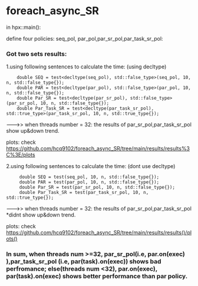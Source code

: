 # foreach_async_SR

in hpx::main():

define four policies: seq_pol, par_pol,par_sr_pol,par_task_sr_pol:

### Got two sets results:

1.using following sentences to calculate the time: (using decltype) 
    
        double SEQ = test<decltype(seq_pol), std::false_type>(seq_pol, 10, n, std::false_type{});
        double PAR = test<decltype(par_pol), std::false_type>(par_pol, 10, n, std::false_type{});
        double Par_SR = test<decltype(par_sr_pol), std::false_type>(par_sr_pol, 10, n, std::false_type{});
        double Par_Task_SR = test<decltype(par_task_sr_pol), std::true_type>(par_task_sr_pol, 10, n, std::true_type{});

  --->>  when threads number = 32:  the results of par_sr_pol,par_task_sr_pol show up&down trend.
  
  plots: check https://github.com/hcq9102/foreach_async_SR/tree/main/results/results%3C%3E/plots
  
    
2.using following sentences to calculate the time: (dont use decltype) 

         double SEQ = test(seq_pol, 10, n, std::false_type{});
         double PAR = test(par_pol, 10, n, std::false_type{});
         double Par_SR = test(par_sr_pol, 10, n, std::false_type{});
         double Par_Task_SR = test(par_task_sr_pol, 10, n, std::true_type{});
         
  --->>  when threads number = 32:  the results of par_sr_pol,par_task_sr_pol *didnt show up&down trend.
  
  plots: check https://github.com/hcq9102/foreach_async_SR/tree/main/results/results()/plots()

### In sum, when threads num >=32, par_sr_pol(i.e, par.on(exec) ),par_task_sr_pol (i.e, par(task).on(exec)) shows bad perfromance; else(threads num <32), par.on(exec), par(task).on(exec) shows better performance than par policy.
        
